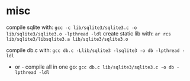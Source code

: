 # misc

compile sqlite with: ```gcc -c lib/sqlite3/sqlite3.c -o lib/sqlite3/sqlite3.o -lpthread -ldl```
create static lib with: ```ar rcs lib/sqlite3/libsqlite3.a lib/sqlite3/sqlite3.o```

compile db.c with: ```gcc db.c -Llib/sqlite3 -lsqlite3 -o db -lpthread -ldl```

- or -
compile all in one go: ```gcc db.c lib/sqlite3/sqlite3.c -o db -lpthread -ldl``` 